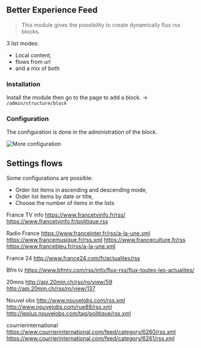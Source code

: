 ## Better Experience Feed

> This module gives the possibility to create dynamically flux rss blocks.

3 list modes:
 - Local content,
 - flows from url
 - and a mix of both

### Installation
Install the module then go to the page to add a block. -> `/admin/structure/block`

### Configuration
The configuration is done in the administration of the block.

![More configuration](http://data.revuesdecode.com/revues/module/befeed/better-experience-feed.PNG)

## Settings flows

Some configurations are possible: 
 - Order list items in ascending and descending mode,
 - Order list items by date or title,
 - Choose the number of items in the lists

France TV info
 https://www.francetvinfo.fr/rss/
 https://www.francetvinfo.fr/politique.rss

Radio France
https://www.franceinter.fr/rss/a-la-une.xml
https://www.francemusique.fr/rss.xml
https://www.franceculture.fr/rss
https://www.francebleu.fr/rss/a-la-une.xml

France 24 
http://www.france24.com/fr/actualites/rss

Bfm tv
https://www.bfmtv.com/rss/info/flux-rss/flux-toutes-les-actualites/

20mns
http://api.20min.ch/rss/ro/view/59
http://api.20min.ch/rss/ro/view/137

Nouvel obs
http://www.nouvelobs.com/rss.xml
http://www.nouvelobs.com/rue89/rss.xml
http://leplus.nouvelobs.com/tag/politique/rss.xml

courrierinternational
https://www.courrierinternational.com/feed/category/6260/rss.xml
https://www.courrierinternational.com/feed/category/6261/rss.xml